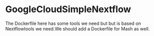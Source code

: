 # GoogleCloudSimpleNextflow

The Dockerfile here has some tools we need but but is based on Nextflowtools we need.We should add a Dockerfile  for Mash  as   well.
